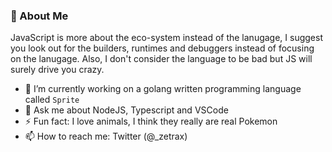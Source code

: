 ### 🦕 About Me

JavaScript is more about the eco-system instead of the lanugage, I suggest you look out for the builders, runtimes and debuggers instead of focusing on the lanugage. Also, I don't consider the language to be bad but JS will surely drive you crazy.

- 🔭 I’m currently working on a golang written programming language called `Sprite`
- 💬 Ask me about NodeJS, Typescript and VSCode
- ⚡ Fun fact: I love animals, I think they really are real Pokemon
- 📫 How to reach me: Twitter (@_zetrax) 

<!--
**theZetrax/theZetrax** is a ✨ _special_ ✨ repository because its `README.md` (this file) appears on your GitHub profile.

Here are some ideas to get you started:

- 🔭 I’m currently working on ...
- 🌱 I’m currently learning ...
- 👯 I’m looking to collaborate on ...
- 🤔 I’m looking for help with ...
- 💬 Ask me about ...
- 📫 How to reach me: ...
- 😄 Pronouns: ...
- ⚡ Fun fact: ...
-->
